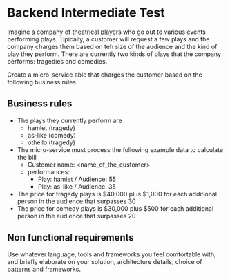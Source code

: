 # Backend Intermediate Test

Imagine a company of theatrical players who go out to various events performing plays. Tipically, a customer will request a few plays and the company charges them based on teh size of the audience and the kind  of play they perform. There are currently two kinds of plays that the company performs: tragedies and comedies.

Create a micro-service able that charges the customer based on the following business rules.

## Business rules

* The plays they currently perform are 
  * hamlet (tragedy)
  * as-like (comedy)
  * othello (tragedy)
* The micro-service must process the following example data to calculate the bill
  * Customer name: <name_of_the_customer>
  * performances: 
    * Play: hamlet / Audience: 55
    * Play: as-like / Audience: 35
* The price for tragedy plays is $40,000 plus $1,000 for each additional person in the audience that surpasses 30
* The price for comedy plays is $30,000 plus $500 for each additional person in the audience that surpasses 20

## Non functional requirements

Use whatever language, tools and frameworks you feel comfortable with, and briefly elaborate on your solution, architecture details, choice of patterns and frameworks.

